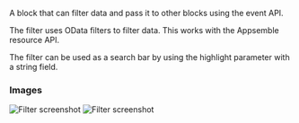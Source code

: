 A block that can filter data and pass it to other blocks using the event API.

The filter uses OData filters to filter data. This works with the Appsemble resource API.

The filter can be used as a search bar by using the highlight parameter with a string field.

### Images

![Filter screenshot](https://gitlab.com/appsemble/appsemble/-/raw/0.29.9/config/assets/filter.png)
![Filter screenshot](https://gitlab.com/appsemble/appsemble/-/raw/0.29.9/config/assets/filter-search-bar.png)
